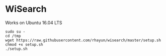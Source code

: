 # WiSearch

Works on Ubuntu 16.04 LTS

```
sudo su -
cd /tmp
wget https://raw.githubusercontent.com/rhayun/wisearch/master/setup.sh
chmod +x setup.sh
./setup.sh
```
